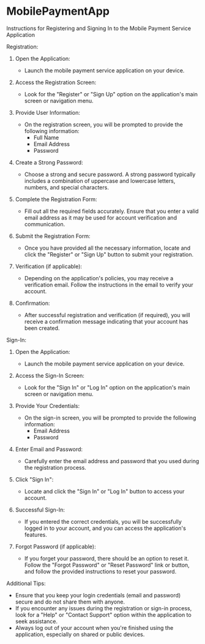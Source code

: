 # MobilePaymentApp

Instructions for Registering and Signing In to the Mobile Payment Service Application

Registration:

1. Open the Application:
    - Launch the mobile payment service application on your device.

2. Access the Registration Screen:
    - Look for the "Register" or "Sign Up" option on the application's main screen or navigation menu.

3. Provide User Information:
    - On the registration screen, you will be prompted to provide the following information:
        - Full Name
        - Email Address
        - Password

4. Create a Strong Password:
    - Choose a strong and secure password. A strong password typically includes a combination of uppercase and lowercase letters, numbers, and special characters.

5. Complete the Registration Form:
    - Fill out all the required fields accurately. Ensure that you enter a valid email address as it may be used for account verification and communication.

6. Submit the Registration Form:
    - Once you have provided all the necessary information, locate and click the "Register" or "Sign Up" button to submit your registration.

7. Verification (if applicable):
    - Depending on the application's policies, you may receive a verification email. Follow the instructions in the email to verify your account.

8. Confirmation:
    - After successful registration and verification (if required), you will receive a confirmation message indicating that your account has been created.

Sign-In:

1. Open the Application:
    - Launch the mobile payment service application on your device.

2. Access the Sign-In Screen:
    - Look for the "Sign In" or "Log In" option on the application's main screen or navigation menu.

3. Provide Your Credentials:
    - On the sign-in screen, you will be prompted to provide the following information:
        - Email Address
        - Password

4. Enter Email and Password:
    - Carefully enter the email address and password that you used during the registration process.

5. Click "Sign In":
    - Locate and click the "Sign In" or "Log In" button to access your account.

6. Successful Sign-In:
    - If you entered the correct credentials, you will be successfully logged in to your account, and you can access the application's features.

7. Forgot Password (if applicable):
    - If you forget your password, there should be an option to reset it. Follow the "Forgot Password" or "Reset Password" link or button, and follow the provided instructions to reset your password.

Additional Tips:

- Ensure that you keep your login credentials (email and password) secure and do not share them with anyone.
- If you encounter any issues during the registration or sign-in process, look for a "Help" or "Contact Support" option within the application to seek assistance.
- Always log out of your account when you're finished using the application, especially on shared or public devices.
